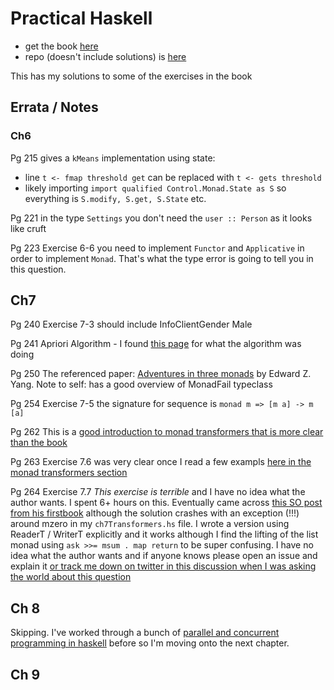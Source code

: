 # Practical Haskell

- get the book [here](https://www.apress.com/gp/book/9781484244791)
- repo (doesn't include solutions) is [here](https://github.com/Apress/practical-haskell)

This has my solutions to some of the exercises in the book

## Errata / Notes


### Ch6 

Pg 215 gives a `kMeans` implementation using state:

- line `t <- fmap threshold get` can be replaced with `t <- gets threshold` 
- likely importing `import qualified Control.Monad.State as S` so everything is `S.modify, S.get, S.State` etc. 

Pg 221 in the type `Settings` you don't need the `user :: Person` as it looks like cruft 

Pg 223 Exercise 6-6 you need to implement `Functor` and `Applicative` in order to implement `Monad`.  That's what the type error is going to
tell you in this question.

## Ch7 

Pg 240 Exercise 7-3 should include InfoClientGender Male 

Pg 241 Apriori Algorithm - I found [this page](https://www.hackerearth.com/blog/developers/beginners-tutorial-apriori-algorithm-data-mining-r-implementation/) for what the algorithm was doing 

Pg 250 The referenced paper: [Adventures in three
monads](http://web.mit.edu/~ezyang/Public/threemonads.pdf) by Edward Z. Yang.
Note to self: has a good overview of MonadFail typeclass 

Pg 254 Exercise 7-5 the signature for sequence is `monad m => [m a] -> m [a]`

Pg 262 This is a [good introduction to monad transformers that is more clear
than the book](https://two-wrongs.com/a-gentle-introduction-to-monad-transformers)

Pg 263 Exercise 7.6 was very clear once I read a few exampls [here in the monad
transformers section ](http://dev.stephendiehl.com/fun/basics.html)

Pg 264 Exercise 7.7 *This exercise is terrible* and I have no idea what the author
wants. I spent 6+ hours on this.  Eventually came across [this SO post from his
firstbook](https://stackoverflow.com/questions/24195617/use-list-monad-inside-monad-transformer-type-classes)
although the solution crashes with an exception (!!!) around mzero in my
`ch7Transformers.hs` file.  I wrote a version using ReaderT / WriterT explicitly
and it works although I find the lifting of the list monad using `ask >>= msum .
map return` to be super confusing.  I have no idea what the author wants and if
anyone knows please open an issue and explain it [or track me down on twitter in
this discussion when I was asking the world about this
question](https://twitter.com/fried_brice/status/1185815297250320385
)

## Ch 8 

Skipping. I've worked through a bunch of [parallel and concurrent programming in
haskell](https://simonmar.github.io/pages/pcph.html) before so I'm moving onto
the next chapter. 

## Ch 9 

